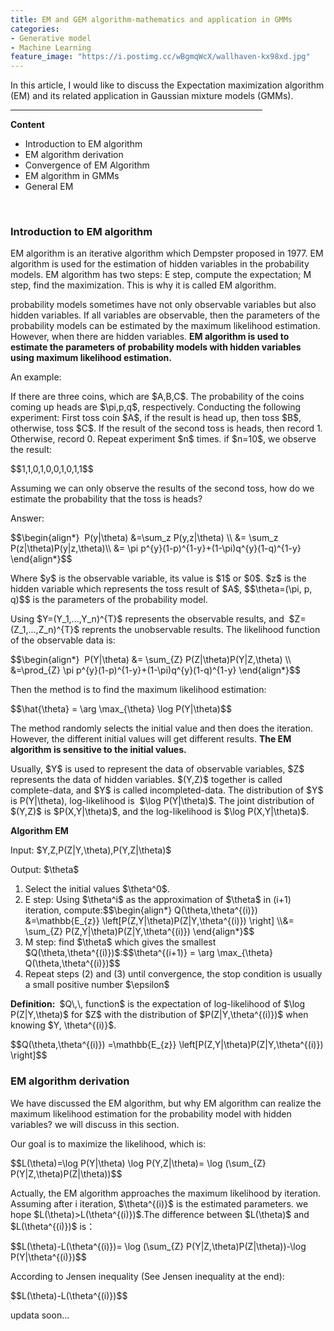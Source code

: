 ```yaml
---
title: EM and GEM algorithm-mathematics and application in GMMs
categories:
- Generative model
- Machine Learning
feature_image: "https://i.postimg.cc/wBgmqWcX/wallhaven-kx98xd.jpg"
---
```


<head>
    <script src="https://cdn.mathjax.org/mathjax/latest/MathJax.js?config=TeX-AMS-MML_HTMLorMML" type="text/javascript"></script>
    <script type="text/x-mathjax-config">
        MathJax.Hub.Config({
            tex2jax: {
            skipTags: ['script', 'noscript', 'style', 'textarea', 'pre'],
            inlineMath: [['$','$']]
            }
        });
    </script>
</head>


<p>In this article, I would like to discuss the Expectation maximization algorithm (EM) and its related application in Gaussian mixture models (GMMs).</p>
<hr style="filter: alpha(opacity=100,finishopacity=0,style=3);" size="3" width="80%" />
<p><strong>Content</strong></p>
<ul>
<li>Introduction to EM algorithm</li>
<li>EM algorithm derivation</li>
<li>Convergence of EM Algorithm</li>
<li>EM algorithm in GMMs</li>
<li>General EM</li>
</ul>
<p>&nbsp;</p>
<h3><strong>Introduction to EM algorithm</strong></h3>
<p>EM algorithm is an iterative algorithm which Dempster proposed in 1977. EM algorithm is used for the estimation of hidden variables in the probability models. EM algorithm has two steps: E step, compute the expectation; M step, find the maximization. This is why it is called EM algorithm.</p>
<p>probability models sometimes have not only observable variables but also hidden variables. If all variables are observable, then the parameters of the probability models can be estimated by the maximum likelihood estimation. However, when there are hidden variables. <strong>EM algorithm is used to estimate the parameters of probability models with hidden variables using maximum likelihood estimation.</strong>&nbsp;</p>
<p>An example:</p>
<p>If there are three coins, which are $A,B,C$. The probability of the coins coming up heads are $\pi,p,q$, respectively. Conducting the following experiment: First toss coin $A$, if the result is head up, then toss $B$, otherwise, toss $C$. If the result of the second toss is heads, then record 1. Otherwise, record 0. Repeat experiment $n$ times. if $n=10$, we observe the result:</p>
<p>$$1,1,0,1,0,0,1,0,1,1$$</p>
<p>Assuming we can only observe the results of the second toss, how do we estimate the probability that the toss is heads?</p>
<p>Answer:</p>
<p>$$\begin{align*}&nbsp; P(y|\theta) &amp;=\sum_z P(y,z|\theta) \\ &amp;= \sum_z P(z|\theta)P(y|z,\theta)\\ &amp;= \pi p^{y}(1-p)^{1-y}+(1-\pi)q^{y}(1-q)^{1-y} \end{align*}$$</p>
<p>Where $y$ is the observable variable, its value is $1$ or $0$. $z$ is the hidden variable which represents the toss result of $A$, $$\theta=(\pi, p, q)$$ is the parameters of the probability model.&nbsp;</p>
<p>Using $Y=(Y_1,...,Y_n)^{T}$ represents the observable results, and&nbsp; $Z=(Z_1,...,Z_n)^{T}$ reprents the unobservable results. The likelihood function of the observable data is:</p>
<p>$$\begin{align*}&nbsp; P(Y|\theta) &amp;= \sum_{Z} P(Z|\theta)P(Y|Z,\theta) \\ &amp;=\prod_{Z} \pi p^{y}(1-p)^{1-y}+(1-\pi)q^{y}(1-q)^{1-y} \end{align*}$$</p>
<p>Then the method is to find the maximum likelihood estimation:</p>
<p>$$\hat{\theta} = \arg \max_{\theta} \log P(Y|\theta)$$</p>
<p>The method randomly selects the initial value and then does the iteration. However, the different initial values will get different results. <strong>The EM algorithm is sensitive to the initial values.</strong>&nbsp;</p>
<p>Usually, $Y$ is used to represent the data of observable variables, $Z$ represents the data of hidden variables. $(Y,Z)$ together is called complete-data, and $Y$ is called incompleted-data. The distribution of $Y$ is P(Y|\theta), log-likelihood is &nbsp;$\log P(Y|\theta)$. The joint distribution of $(Y,Z)$ is $P(X,Y|\theta)$, and the log-likelihood is $\log P(X,Y|\theta)$.</p>
<p><strong>Algorithm EM</strong></p>
<p>Input: $Y,Z,P(Z|Y,\theta),P(Y,Z|\theta)$</p>
<p>Output: $\theta$</p>
<ol>
<li>Select the initial values $\theta^0$.</li>
<li>E step: Using $\theta^i$ as the approximation of $\theta$ in (i+1) iteration, compute:$$\begin{align*} Q(\theta,\theta^{(i)}) &amp;=\mathbb{E_{z}} \left[P(Z,Y|\theta)P(Z|Y,\theta^{(i)}) \right] \\&amp;= \sum_{Z} P(Z,Y|\theta)P(Z|Y,\theta^{(i)}) \end{align*}$$</li>
<li>M step: find $\theta$ which gives the smallest $Q(\theta,\theta^{(i)})$:$$\theta^{(i+1)} = \arg \max_{\theta} Q(\theta,\theta^{(i)})$$</li>
<li>Repeat steps (2) and (3) until convergence, the stop condition is usually a small positive number $\epsilon$</li>
</ol>
<p><strong>Definition: </strong>&nbsp;$Q\,\, function$ is the expectation of log-likelihood of $\log P(Z|Y,\theta)$ for $Z$ with the distribution of $P(Z|Y,\theta^{(i)})$ when knowing $Y, \theta^{(i)}$.</p> $$Q(\theta,\theta^{(i)}) =\mathbb{E_{z}} \left[P(Z,Y|\theta)P(Z|Y,\theta^{(i)}) \right]$$



<h3>EM algorithm derivation</h3>
<p>We have discussed the EM algorithm, but why EM algorithm can realize the maximum likelihood estimation for the probability model with hidden variables? we will discuss in this section.</p>
<p>Our goal is to maximize the likelihood, which is:</p>
<p>$$L(\theta)=\log P(Y|\theta) \log P(Y,Z|\theta)= \log (\sum_{Z} P(Y|Z,\theta)P(Z|\theta))$$</p>
<p>Actually, the EM algorithm approaches the maximum likelihood by iteration. Assuming after i iteration, $\theta^{(i)}$ is the estimated parameters. we hope $L(\theta)&gt;L(\theta^{(i)})$.The difference between $L(\theta)$ and $L(\theta^{(i)})$ is：</p>
<p>$$L(\theta)-L(\theta^{(i)})= \log (\sum_{Z} P(Y|Z,\theta)P(Z|\theta))-\log P(Y|\theta^{(i)})$$</p>
<p>According to Jensen inequality (See Jensen inequality at the end):</p>
<p>$$L(\theta)-L(\theta^{(i)})$$</p>



updata soon...